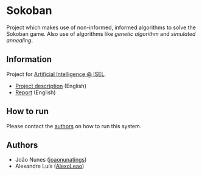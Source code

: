 # Sokoban

Project which makes use of non-informed, informed algorithms to solve the Sokoban game. Also use of algorithms like *genetic algorithm* and *simulated annealing*.

## Information

Project for [Artificial Intelligence @ ISEL](https://www.isel.pt/en/leic/artificial-intelligence).

- [Project description](docs/project-description.pdf) (English)
- [Report](docs/report.md) (English)

## How to run

Please contact the [authors](#authors) on how to run this system.

## Authors
- João Nunes ([joaonunatings](https://github.com/joaonunatings))
- Alexandre Luís ([AlexoLeao](https://github.com/AlexoLeao))